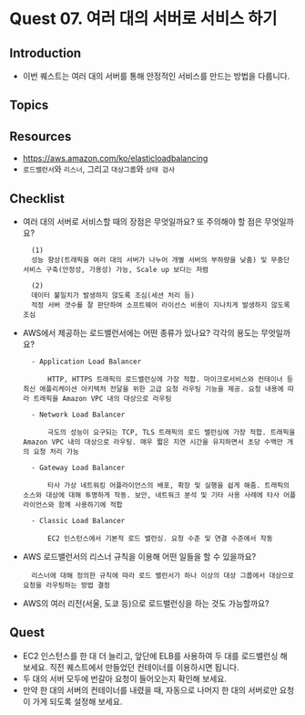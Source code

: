 # Quest 07. 여러 대의 서버로 서비스 하기

## Introduction
* 이번 퀘스트는 여러 대의 서버를 통해 안정적인 서비스를 만드는 방법을 다룹니다.

## Topics

## Resources
* https://aws.amazon.com/ko/elasticloadbalancing
* `로드밸런서`와 `리스너`, 그리고 `대상그룹`와 `상태 검사`

## Checklist
* 여러 대의 서버로 서비스할 때의 장점은 무엇일까요? 또 주의해야 할 점은 무엇일까요?

        (1)
        성능 향상(트래픽을 여러 대의 서버가 나누어 개별 서버의 부하량을 낮춤) 및 무중단 서비스 구축(안정성, 가용성) 가능, Scale up 보다는 저렴

        (2)
        데이터 불일치가 발생하지 않도록 조심(세션 처리 등)
        적정 서버 갯수를 잘 판단하여 소프트웨어 라이선스 비용이 지나치게 발생하지 않도록 조심

* AWS에서 제공하는 로드밸런서에는 어떤 종류가 있나요? 각각의 용도는 무엇일까요?

        - Application Load Balancer

            HTTP, HTTPS 트래픽의 로드밸런싱에 가장 적합. 마이크로서비스와 컨테이너 등 최신 애플리케이션 아키텍처 전달을 위한 고급 요청 라우팅 기능을 제공. 요청 내용에 따라 트래픽을 Amazon VPC 내의 대상으로 라우팅

        - Network Load Balancer

            극도의 성능이 요구되는 TCP, TLS 트래픽의 로드 밸런싱에 가장 적합. 트래픽을 Amazon VPC 내의 대상으로 라우팅. 매우 짧은 지연 시간을 유지하면서 초당 수백만 개의 요청 처리 가능

        - Gateway Load Balancer

            타사 가상 네트워킹 어플라이언스의 배포, 확장 및 실행을 쉽게 해줌. 트래픽의 소스와 대상에 대해 투명하게 작동. 보안, 네트워크 분석 및 기타 사용 사례에 타사 어플라이언스와 함께 사용하기에 적합

        - Classic Load Balancer

            EC2 인스턴스에서 기본적 로드 밸런싱. 요청 수준 및 연결 수준에서 작동

* AWS 로드밸런서의 리스너 규칙을 이용해 어떤 일들을 할 수 있을까요?

        리스너에 대해 정의한 규칙에 따라 로드 밸런서가 하나 이상의 대상 그룹에서 대상으로 요청을 라우팅하는 방법 결정

* AWS의 여러 리전(서울, 도쿄 등)으로 로드밸런싱을 하는 것도 가능할까요?

## Quest
* EC2 인스턴스를 한 대 더 늘리고, 앞단에 ELB를 사용하여 두 대를 로드밸런싱 해 보세요. 직전 퀘스트에서 만들었던 컨테이너를 이용하시면 됩니다.
* 두 대의 서버 모두에 번갈아 요청이 들어오는지 확인해 보세요.
* 만약 한 대의 서버의 컨테이너를 내렸을 때, 자동으로 나머지 한 대의 서버로만 요청이 가게 되도록 설정해 보세요.
